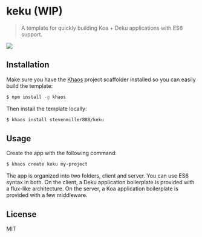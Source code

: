 
# keku (WIP)

>  A template for quickly building Koa + Deku applications with ES6 support.

![](http://f.cl.ly/items/413Q2e2S043Q0s1D0i47/Screen%20Shot%202015-05-11%20at%209.48.51%20PM.png)

## Installation

Make sure you have the [Khaos](https://github.com/segmentio/khaos) project scaffolder installed so you can easily build the template:

```bash
$ npm install -g khaos
```

Then install the template locally:

```bash
$ khaos install stevenmiller888/keku
```

## Usage

Create the app with the following command:

```bash
$ khaos create keku my-project
```

The app is organized into two folders, client and server. You can use ES6 syntax in
both. On the client, a Deku application boilerplate is provided with a flux-like
architecture. On the server, a Koa application boilerplate is provided with a few middleware.

## License

MIT